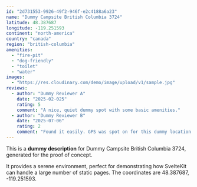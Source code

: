 ```yaml
---
id: "2d731553-9926-49f2-946f-e2c4188a6a23"
name: "Dummy Campsite British Columbia 3724"
latitude: 48.387687
longitude: -119.251593
continent: "north-america"
country: "canada"
region: "british-columbia"
amenities:
  - "fire-pit"
  - "dog-friendly"
  - "toilet"
  - "water"
images:
  - "https://res.cloudinary.com/demo/image/upload/v1/sample.jpg"
reviews:
  - author: "Dummy Reviewer A"
    date: "2025-02-025"
    rating: 5
    comment: "A nice, quiet dummy spot with some basic amenities."
  - author: "Dummy Reviewer B"
    date: "2025-07-06"
    rating: 2
    comment: "Found it easily. GPS was spot on for this dummy location."
---
```


This is a **dummy description** for Dummy Campsite British Columbia 3724, generated for the proof of concept.

It provides a serene environment, perfect for demonstrating how SvelteKit can handle a large number of static pages. The coordinates are 48.387687, -119.251593.
